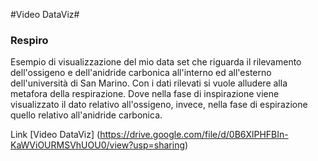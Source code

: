 #Video DataViz#

### Respiro ###

Esempio di visualizzazione del mio data set che riguarda il rilevamento dell'ossigeno e dell'anidride carbonica all'interno ed all'esterno dell'università di San Marino. Con i dati rilevati si vuole alludere alla metafora della respirazione. Dove nella fase di inspirazione viene visualizzato il dato relativo all'ossigeno, invece, nella fase di espirazione quello relativo all'anidride carbonica.

Link [Video DataViz] (https://drive.google.com/file/d/0B6XlPHFBIn-KaWViOURMSVhUOU0/view?usp=sharing)
